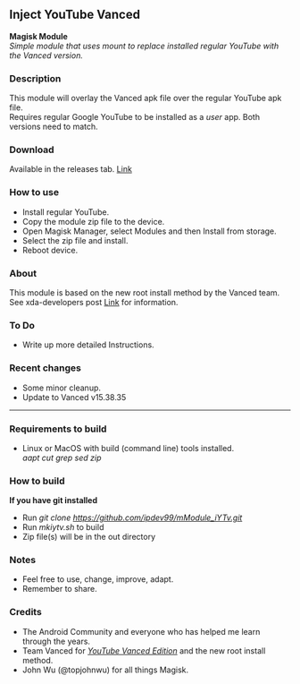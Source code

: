 ## Inject YouTube Vanced

**Magisk Module**  
_Simple module that uses mount to replace installed regular YouTube with the Vanced version._

### Description
This module will overlay the Vanced apk file over the regular YouTube apk file.  
Requires regular Google YouTube to be installed as a _user_ app. Both versions need to match.  

### Download
Available in the releases tab. [Link](https://github.com/ipdev99/mModule_iYTv/releases)

### How to use
- Install regular YouTube.
- Copy the module zip file to the device.
- Open Magisk Manager, select Modules and then Install from storage.
- Select the zip file and install.
- Reboot device.

### About
This module is based on the new root install method by the Vanced team.  
See xda-developers post [Link](https://forum.xda-developers.com/showpost.php?p=83318971&postcount=16371) for information.  

### To Do
- Write up more detailed Instructions.

### Recent changes
- Some minor cleanup.
- Update to Vanced v15.38.35

---

### Requirements to build
- Linux or MacOS with build (command line) tools installed.  
_aapt cut grep sed zip_  

### How to build
**If you have git installed**
- Run _git clone https://github.com/ipdev99/mModule_iYTv.git_
- Run _mkiytv.sh_ to build
- Zip file(s) will be in the out directory

### Notes
- Feel free to use, change, improve, adapt.
- Remember to share.

### Credits
- The Android Community and everyone who has helped me learn through the years.
- Team Vanced for [_YouTube Vanced Edition_](https://forum.xda-developers.com/android/apps-games/app-youtube-vanced-edition-t3758757) and the new root install method.
- John Wu (@topjohnwu) for all things Magisk.
